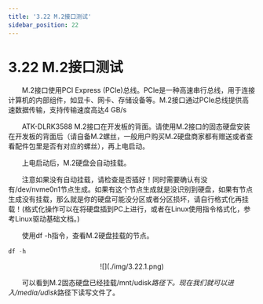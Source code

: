 ```yaml
---
title: '3.22 M.2接口测试'
sidebar_position: 22
---
```


# 3.22 M.2接口测试

&emsp;&emsp;M.2接口使用PCI Express (PCIe)总线。PCIe是一种高速串行总线，用于连接计算机的内部组件，如显卡、网卡、存储设备等。M.2接口通过PCIe总线提供高速数据传输，支持传输速度高达4 GB/s

&emsp;&emsp;ATK-DLRK3588 M.2接口在开发板的背面。请使用M.2接口的固态硬盘安装在开发板的背面后（请自备M.2螺丝，一般用户购买M.2硬盘商家都有赠送或者查看配件包里是否有对应的螺丝），再上电启动。

&emsp;&emsp;上电启动后，M.2硬盘会自动挂载。

&emsp;&emsp;注意如果没有自动挂载，请检查是否插好！同时需要确认有没有/dev/nvme0n1节点生成。如果有这个节点生成就是没识别到硬盘，如果有节点生成没有挂载，那么就是你的硬盘可能没分区或者分区损坏，请自行格式化再挂载！(格式化操作可以在将硬盘插到PC上进行，或者在Linux使用指令格式化，参考Linux驱动基础文档。)

&emsp;&emsp;使用df -h指令，查看M.2硬盘挂载的节点。

```c#
df -h
```

<center>
![](./img/3.22.1.png)
</center>

&emsp;&emsp;可以看到M.2固态硬盘已经挂载/mnt/udisk*路径下。现在我们就可以进入/media/udisk*路径下读写文件了。

